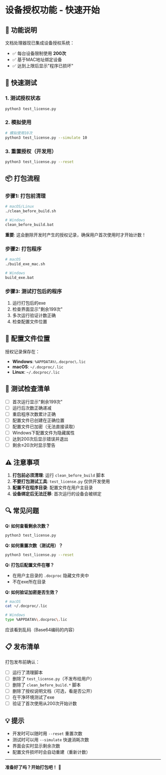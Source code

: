 # 设备授权功能 - 快速开始

## 🎯 功能说明

文档处理器现已集成设备授权系统：
- ✅ 每台设备限制使用 **200次**
- ✅ 基于MAC地址绑定设备
- ✅ 达到上限后显示"程序已损坏"

## 🚀 快速测试

### 1. 测试授权状态
```bash
python3 test_license.py
```

### 2. 模拟使用
```bash
# 模拟使用10次
python3 test_license.py --simulate 10
```

### 3. 重置授权（开发用）
```bash
python3 test_license.py --reset
```

## 📦 打包流程

### 步骤1: 打包前清理
```bash
# macOS/Linux
./clean_before_build.sh

# Windows
clean_before_build.bat
```

**重要**: 这会删除开发时产生的授权记录，确保用户首次使用时才开始计数！

### 步骤2: 打包程序
```bash
# macOS
./build_exe_mac.sh

# Windows
build_exe.bat
```

### 步骤3: 测试打包后的程序
1. 运行打包后的exe
2. 检查界面显示"剩余199次"
3. 多次运行验证计数正确
4. 检查配置文件位置

## 📍 配置文件位置

授权记录保存在：
- **Windows**: `%APPDATA%\.docproc\.lic`
- **macOS**: `~/.docproc/.lic`
- **Linux**: `~/.docproc/.lic`

## 🧪 测试检查清单

- [ ] 首次运行显示"剩余199次"
- [ ] 运行后次数正确递减
- [ ] 重启程序次数累计正确
- [ ] 配置文件已创建在正确位置
- [ ] 配置文件已加密（无法直接读取）
- [ ] Windows下配置文件为隐藏属性
- [ ] 达到200次后显示错误并退出
- [ ] 剩余≤20次时显示警告

## ⚠️ 注意事项

1. **打包前必须清理**: 运行 `clean_before_build` 脚本
2. **不要打包测试工具**: `test_license.py` 仅供开发使用
3. **配置不在程序目录**: 配置文件在用户主目录
4. **设备绑定后无法迁移**: 首次运行的设备会被绑定

## 🔍 常见问题

**Q: 如何查看剩余次数？**
```bash
python3 test_license.py
```

**Q: 如何重置次数（测试用）？**
```bash
python3 test_license.py --reset
```

**Q: 打包后配置文件在哪？**
- 在用户主目录的 `.docproc` 隐藏文件夹中
- 不在exe所在目录

**Q: 如何验证加密是否生效？**
```bash
# macOS
cat ~/.docproc/.lic

# Windows
type %APPDATA%\.docproc\.lic
```
应该看到乱码（Base64编码的内容）

## 📋 发布清单

打包发布前确认：
- [ ] 运行了清理脚本
- [ ] 删除了 `test_license.py`（不发布给用户）
- [ ] 删除了 `clean_before_build.*` 脚本
- [ ] 删除了授权说明文档（可选，看是否公开）
- [ ] 在干净环境测试了exe
- [ ] 验证了首次使用从200次开始计数

## 💡 提示

- 开发时可以随时用 `--reset` 重置次数
- 测试时可以用 `--simulate` 快速消耗次数
- 界面会实时显示剩余次数
- 配置文件损坏时会自动重建（重新计数）

---

**准备好了吗？开始打包吧！** 🎉
